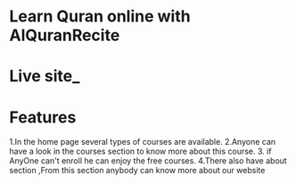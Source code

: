 # Learn Quran online with AlQuranRecite

# Live site_

# Features 
1.In the home page several types of courses are available.
2.Anyone can have a look in the courses section to know more about this course.
3. if AnyOne can't  enroll he can enjoy the free courses.
4.There also have about section ,From this section anybody can know more about our website